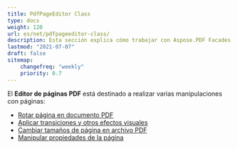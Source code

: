 ```yaml
---
title: PdfPageEditor Class
type: docs
weight: 120
url: es/net/pdfpageeditor-class/
description: Esta sección explica cómo trabajar con Aspose.PDF Facades utilizando la clase PdfPageEditor.
lastmod: "2021-07-07"
draft: false
sitemap:
    changefreq: "weekly"
    priority: 0.7
---
```


El **Editor de páginas PDF** está destinado a realizar varias manipulaciones con páginas:

- [Rotar página en documento PDF](/pdf/net/working-with-page-rotation/)
- [Aplicar transiciones y otros efectos visuales](/pdf/net/editing-a-pdf-s-individual-pages-using-pdfpageeditor-class/)
- [Cambiar tamaños de página en archivo PDF](/pdf/net/changing-page-sizes-in-a-pdf-file/)
- [Manipular propiedades de la página](/pdf/net/manipulate-page-properties/)
